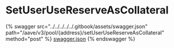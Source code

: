 # SetUserUseReserveAsCollateral

{% swagger src="../../../../../.gitbook/assets/swagger.json" path="/aave/v3/pool/{address}/setUserUseReserveAsCollateral" method="post" %}
[swagger.json](../../../../../.gitbook/assets/swagger.json)
{% endswagger %}
